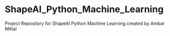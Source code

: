 # ShapeAI_Python_Machine_Learning
Project Repository for ShapeAI Python Machine Learning created by Ambar Mittal 
